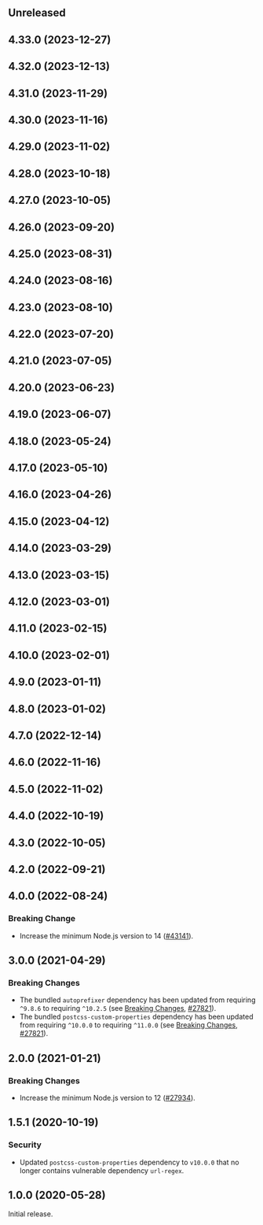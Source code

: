<!-- Learn how to maintain this file at https://github.com/WordPress/gutenberg/tree/HEAD/packages#maintaining-changelogs. -->

## Unreleased

## 4.33.0 (2023-12-27)

## 4.32.0 (2023-12-13)

## 4.31.0 (2023-11-29)

## 4.30.0 (2023-11-16)

## 4.29.0 (2023-11-02)

## 4.28.0 (2023-10-18)

## 4.27.0 (2023-10-05)

## 4.26.0 (2023-09-20)

## 4.25.0 (2023-08-31)

## 4.24.0 (2023-08-16)

## 4.23.0 (2023-08-10)

## 4.22.0 (2023-07-20)

## 4.21.0 (2023-07-05)

## 4.20.0 (2023-06-23)

## 4.19.0 (2023-06-07)

## 4.18.0 (2023-05-24)

## 4.17.0 (2023-05-10)

## 4.16.0 (2023-04-26)

## 4.15.0 (2023-04-12)

## 4.14.0 (2023-03-29)

## 4.13.0 (2023-03-15)

## 4.12.0 (2023-03-01)

## 4.11.0 (2023-02-15)

## 4.10.0 (2023-02-01)

## 4.9.0 (2023-01-11)

## 4.8.0 (2023-01-02)

## 4.7.0 (2022-12-14)

## 4.6.0 (2022-11-16)

## 4.5.0 (2022-11-02)

## 4.4.0 (2022-10-19)

## 4.3.0 (2022-10-05)

## 4.2.0 (2022-09-21)

## 4.0.0 (2022-08-24)

### Breaking Change

-   Increase the minimum Node.js version to 14 ([#43141](https://github.com/WordPress/gutenberg/pull/43141)).

## 3.0.0 (2021-04-29)

### Breaking Changes

-   The bundled `autoprefixer` dependency has been updated from requiring `^9.8.6` to requiring `^10.2.5` (see [Breaking Changes](https://github.com/postcss/autoprefixer/releases/tag/10.0.0), [#27821](https://github.com/WordPress/gutenberg/pull/27821)).
-   The bundled `postcss-custom-properties` dependency has been updated from requiring `^10.0.0` to requiring `^11.0.0` (see [Breaking Changes](https://github.com/postcss/postcss-custom-properties/releases/tag/11.0.0), [#27821](https://github.com/WordPress/gutenberg/pull/27821)).

## 2.0.0 (2021-01-21)

### Breaking Changes

-   Increase the minimum Node.js version to 12 ([#27934](https://github.com/WordPress/gutenberg/pull/27934)).

## 1.5.1 (2020-10-19)

### Security

-   Updated `postcss-custom-properties` dependency to `v10.0.0` that no longer contains vulnerable dependency `url-regex`.

## 1.0.0 (2020-05-28)

Initial release.
